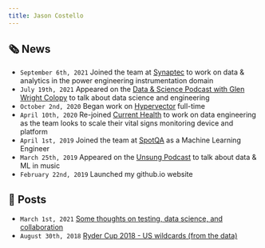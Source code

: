 ```yaml
---
title: Jason Costello
---
```


## 🗞 News

* `September 6th, 2021` Joined the team at [Synaptec](https://synapt.ec) to work on data & analytics in the power engineering instrumentation domain
* `July 19th, 2021` Appeared on the [Data & Science Podcast with Glen Wright Colopy](https://youtu.be/cQeoI4Z52Dc) to talk about data science and engineering
* `October 2nd, 2020` Began work on [Hypervector](https://hypervector.io) full-time
* `April 10th, 2020` Re-joined [Current Health](https://currenthealth.com) to work on data engineering as the team looks to scale their vital signs monitoring device and platform
* `April 1st, 2019` Joined the team at [SpotQA](https://virtuoso.qa) as a Machine Learning Engineer
* `March 25th, 2019` Appeared on the [Unsung Podcast](https://www.unsungpod.net/episodes/episode-63-algorithm-n-blues-spotify-ai-and-the-decline-of-the-musician) to talk about data & ML in music
* `February 22nd, 2019` Launched my github.io website

## 📖 Posts

* `March 1st, 2021` [Some thoughts on testing, data science, and collaboration](posts/2021-3-1-testing-thoughts.md)
* `August 30th, 2018` [Ryder Cup 2018 - US wildcards (from the data)](posts/2018-8-30-ryder-cup.md)
